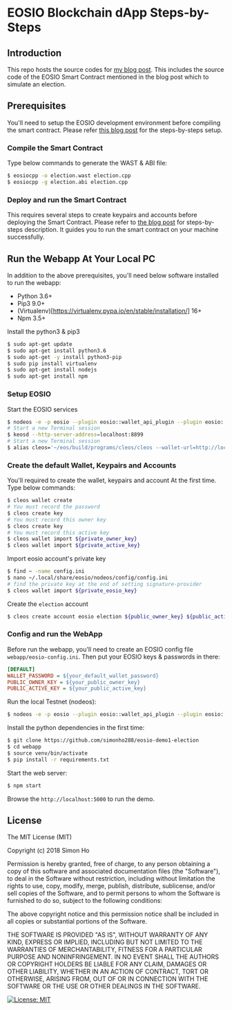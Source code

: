 # EOSIO Blockchain dApp Steps-by-Steps

## Introduction

This repo hosts the source codes for [my blog post](https://blog.simonho.net/2018/07/eosio-blockchain-dapp-step-by-step-part_8.html). This includes the source code of the EOSIO Smart Contract mentioned in the blog post which to simulate an election.

## Prerequisites

You'll need to setup the EOSIO development environment before compiling the smart contract. Please refer [this blog post](https://blog.simonho.net/eosio-dapp-blockchain-1/) for the steps-by-steps setup.

### Compile the Smart Contract

Type below commands to generate the WAST & ABI file:

```bash
$ eosiocpp -o election.wast election.cpp
$ eosiocpp -g election.abi election.cpp
```

### Deploy and run the Smart Contract

This requires several steps to create keypairs and accounts before deploying the Smart Contract. Please refer to [the blog post](https://blog.simonho.net/eosio-dapp-blockchain-2/) for steps-by-steps description. It guides you to run the smart contract on your machine successfully.

## Run the Webapp At Your Local PC

In addition to the above prerequisites, you'll need below software installed to run the webapp:

- Python 3.6+
- Pip3 9.0+
- (Virtualenv)[https://virtualenv.pypa.io/en/stable/installation/] 16+
- Npm 3.5+

Install the python3 & pip3

```bash
$ sudo apt-get update
$ sudo apt-get install python3.6
$ sudo apt-get -y install python3-pip
$ sudo pip install virtualenv
$ sudo apt-get install nodejs
$ sudo apt-get install npm
```

### Setup EOSIO

Start the EOSIO services

```bash
$ nodeos -e -p eosio --plugin eosio::wallet_api_plugin --plugin eosio::chain_api_plugin --plugin eosio::history_api_plugin --access-control-allow-origin=* --contracts-console
# Start a new Terminal session
$ keosd --http-server-address=localhost:8899
# Start a new Terminal session
$ alias cleos='~/eos/build/programs/cleos/cleos --wallet-url=http://localhost:8899'
```

### Create the default Wallet, Keypairs and Accounts

You'll required to create the wallet, keypairs and account At the first time. Type below commands:

```bash
$ cleos wallet create
# You must record the password
$ cleos create key
# You must record this owner key
$ cleos create key
# You must record this active key
$ cleos wallet import ${private_owner_key}
$ cleos wallet import ${private_active_key}
```

Import eosio account's private key

```bash
$ find ~ -name config.ini
$ nano ~/.local/share/eosio/nodeos/config/config.ini
# find the private key at the end of setting signature-provider
$ cleos wallet import ${private_eosio_key}
```

Create the `election` account

```bash
$ cleos create account eosio election ${public_owner_key} ${public_active_key}
```

### Config and run the WebApp

Before run the webapp, you'll need to create an EOSIO config file `webapp/eosio-config.ini`. Then put your EOSIO keys & passwords in there:

```ini
[DEFAULT]
WALLET_PASSWORD = ${your_default_wallet_password}
PUBLIC_OWNER_KEY = ${your_public_owner_key}
PUBLIC_ACTIVE_KEY = ${your_public_active_key}
```

Run the local Testnet (nodeos):

```bash
$ nodeos -e -p eosio --plugin eosio::wallet_api_plugin --plugin eosio::chain_api_plugin --plugin eosio::history_api_plugin --access-control-allow-origin=* --contracts-console
```

Install the python dependencies in the first time:

```bash
$ git clone https://github.com/simonho288/eosio-demo1-election
$ cd webapp
$ source venv/bin/activate
$ pip install -r requirements.txt
```

Start the web server:

```bash
$ npm start
```

Browse the `http://localhost:5000` to run the demo.

## License

The MIT License (MIT)

Copyright (c) 2018 Simon Ho

Permission is hereby granted, free of charge, to any person obtaining a copy of this software and associated documentation files (the "Software"), to deal in the Software without restriction, including without limitation the rights to use, copy, modify, merge, publish, distribute, sublicense, and/or sell copies of the Software, and to permit persons to whom the Software is furnished to do so, subject to the following conditions:

The above copyright notice and this permission notice shall be included in all copies or substantial portions of the Software.

THE SOFTWARE IS PROVIDED "AS IS", WITHOUT WARRANTY OF ANY KIND, EXPRESS OR IMPLIED, INCLUDING BUT NOT LIMITED TO THE WARRANTIES OF MERCHANTABILITY, FITNESS FOR A PARTICULAR PURPOSE AND NONINFRINGEMENT. IN NO EVENT SHALL THE AUTHORS OR COPYRIGHT HOLDERS BE LIABLE FOR ANY CLAIM, DAMAGES OR OTHER LIABILITY, WHETHER IN AN ACTION OF CONTRACT, TORT OR OTHERWISE, ARISING FROM, OUT OF OR IN CONNECTION WITH THE SOFTWARE OR THE USE OR OTHER DEALINGS IN THE SOFTWARE.

[![License: MIT](https://img.shields.io/badge/License-MIT-yellow.svg)](https://opensource.org/licenses/MIT)
